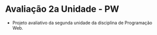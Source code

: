 # Avaliação 2a Unidade - PW

- Projeto avaliativo da segunda unidade da disciplina de Programação Web.
